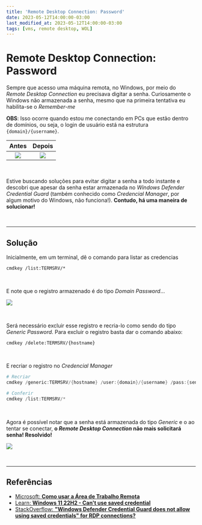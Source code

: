 ```yaml
---
title: 'Remote Desktop Connection: Password'
date: 2023-05-12T14:00:00-03:00
last_modified_at: 2023-05-12T14:00:00-03:00
tags: [vms, remote desktop, WOL]
---
```


# Remote Desktop Connection: Password

Sempre que acesso uma máquina remota, no Windows, por meio do _Remote Desktop Connection_ eu precisava digitar a senha. Curiosamente o Windows não armazenada a senha, mesmo que na primeira tentativa eu habilita-se o _Remember-me_

**OBS**: Isso ocorre quando estou me conectando em PCs que estão dentro de domínios, ou seja, o login de usuário está na estrutura `{domain}/{username}`.

|                Antes                 |                Depois                |
| :----------------------------------: | :----------------------------------: |
| ![](https://i.imgur.com/mNAUk3Y.png) | ![](https://i.imgur.com/u8DgXKP.png) |

<br>

Estive buscando soluções para evitar digitar a senha a todo instante e descobri que apesar da senha estar armazenada no _Windows Defender Credential Guard_ (também conhecido como _Credencial Manager_, por algum motivo do Windows, não funciona!). **Contudo, há uma maneira de solucionar!**

<br>

---

## Solução

Inicialmente, em um terminal, dê o comando para listar as credencias

```
cmdkey /list:TERMSRV/*
```

<br>

E note que o registro armazenado é do tipo _Domain Password_...

![](https://i.imgur.com/Cjroaxy.png)

<br>

Será necessário excluir esse registro e recria-lo como sendo do tipo _Generic Password_. Para excluir o registro basta dar o comando abaixo:

```
cmdkey /delete:TERMSRV/{hostname}
```

<br>

E recriar o registro no _Credencial Manager_

```powershell
# Recriar
cmdkey /generic:TERMSRV/{hostname} /user:{domain}/{username} /pass:{senha}

# Conferir
cmdkey /list:TERMSRV/*
```

<br>

Agora é possível notar que a senha está armazenada do tipo _Generic_ e o ao tentar se conectar, **o _Remote Desktop Connection_ não mais solicitará senha! Resolvido!**

![](https://i.imgur.com/Pg9mIGJ.png)

<br>

---

## Referências

- [Microsoft: **Como usar a Área de Trabalho Remota**](https://support.microsoft.com/pt-br/windows/como-usar-a-%C3%A1rea-de-trabalho-remota-5fe128d5-8fb1-7a23-3b8a-41e636865e8c)
- [Learn: **Windows 11 22H2 - Can't use saved credential**](https://learn.microsoft.com/en-us/answers/questions/1021785/windows-11-22h2-cant-use-saved-credential#answer-1177710)
- [StackOverflow: **"Windows Defender Credential Guard does not allow using saved credentials" for RDP connections?**](https://superuser.com/questions/1756354/windows-defender-credential-guard-does-not-allow-using-saved-credentials-for-r)

